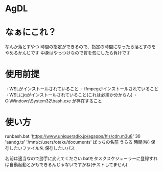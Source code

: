 # AgDL

# なぁにこれ？
なんか落とすやつ
時間の指定ができるので、指定の時間になったら落とすのをやめるかんじです
中身はやっつけなので質を気にしたら負けです

# 使用前提
・WSLがインストールされていること
・ffmpegがインストールされていること
・WSLにjqがインストールされていること(これは必須か分からん)
・C:\Windows\System32\bash.exe が存在すること

# 使い方
runbash.bat 'https://www.uniqueradio.jp/agapps/hls/cdn.m3u8' 30 'aandg.ts' '/mnt/c/users/otaku/documents'
ばっちの名前 うらる 時間(秒) 保存したいファイル名 保存したいパス

名前は適当なので勝手に変えてください
batをタスクスケジューラーに登録すれば自動起動とかもできるんじゃないですかね(テストしてません)
